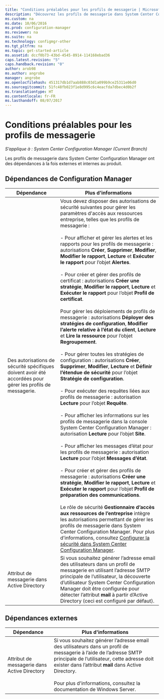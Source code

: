 ```yaml
---
title: "Conditions préalables pour les profils de messagerie | Microsoft Docs"
description: "Découvrez les profils de messagerie dans System Center Configuration Manager et leurs dépendances externes et internes au produit."
ms.custom: na
ms.date: 10/06/2016
ms.prod: configuration-manager
ms.reviewer: na
ms.suite: na
ms.technology: configmgr-other
ms.tgt_pltfrm: na
ms.topic: get-started-article
ms.assetid: dccf0b73-43bd-4545-8914-114168ebad36
caps.latest.revision: "5"
caps.handback.revision: "0"
author: arob98
ms.author: angrobe
manager: angrobe
ms.openlocfilehash: 451317db1d7aab888c03d1a099b9ce25311e06d0
ms.sourcegitcommit: 51fc48fb023f1e8d995c6c4eacfda7dbec4d0b2f
ms.translationtype: HT
ms.contentlocale: fr-FR
ms.lasthandoff: 08/07/2017
---
```

# <a name="email-profile-prerequisites"></a>Conditions préalables pour les profils de messagerie

*S’applique à : System Center Configuration Manager (Current Branch)*

Les profils de messagerie dans System Center Configuration Manager ont des dépendances à la fois externes et internes au produit.  

## <a name="configuration-manager-dependencies"></a>Dépendances de Configuration Manager  

|Dépendance|Plus d'informations|  
|----------------|----------------------|  
|Des autorisations de sécurité spécifiques doivent avoir été accordées pour gérer les profils de messagerie.|Vous devez disposer des autorisations de sécurité suivantes pour gérer les paramètres d'accès aux ressources entreprise, telles que les profils de messagerie :<br /><br /> - Pour afficher et gérer les alertes et les rapports pour les profils de messagerie : autorisations **Créer**, **Supprimer**, **Modifier**, **Modifier le rapport**, **Lecture** et **Exécuter le rapport** pour l’objet **Alertes**.<br /><br /> - Pour créer et gérer des profils de certificat : autorisations **Créer une stratégie**, **Modifier le rapport**, **Lecture** et **Exécuter le rapport** pour l’objet **Profil de certificat**.<br /><br /> Pour gérer les déploiements de profils de messagerie : autorisations **Déployer des stratégies de configuration**, **Modifier l’alerte relative à l’état du client**, **Lecture** et **Lire la ressource** pour l’objet **Regroupement**.<br /><br /> - Pour gérer toutes les stratégies de configuration : autorisations **Créer**, **Supprimer**, **Modifier**, **Lecture** et **Définir l’étendue de sécurité** pour l’objet **Stratégie de configuration**.<br /><br /> - Pour exécuter des requêtes liées aux profils de messagerie : autorisation **Lecture** pour l’objet **Requête**.<br /><br /> - Pour afficher les informations sur les profils de messagerie dans la console System Center Configuration Manager : autorisation **Lecture** pour l’objet **Site**.<br /><br /> - Pour afficher les messages d’état pour les profils de messagerie : autorisation **Lecture** pour l’objet **Messages d’état**.<br /><br /> - Pour créer et gérer des profils de messagerie : autorisations **Créer une stratégie**, **Modifier le rapport**, **Lecture** et **Exécuter le rapport** pour l’objet **Profil de préparation des communications**.<br /><br /> Le rôle de sécurité **Gestionnaire d’accès aux ressources de l’entreprise** intègre les autorisations permettant de gérer les profils de messagerie dans System Center Configuration Manager. Pour plus d’informations, consultez [Configurer la sécurité dans System Center Configuration Manager](../../core/plan-design/security/configure-security.md).|  
|Attribut de messagerie dans Active Directory|Si vous souhaitez générer l’adresse email des utilisateurs dans un profil de messagerie en utilisant l’adresse SMTP principale de l’utilisateur, la découverte d’utilisateur System Center Configuration Manager doit être configurée pour détecter l’attribut **mail** à partir d’Active Directory (ceci est configuré par défaut).|  

## <a name="external-dependencies"></a>Dépendances externes  

|Dépendance|Plus d'informations|  
|----------------|----------------------|  
|Attribut de messagerie dans Active Directory|Si vous souhaitez générer l’adresse email des utilisateurs dans un profil de messagerie à l’aide de l’adresse SMTP principale de l’utilisateur, cette adresse doit exister dans l’attribut **mail** dans Active Directory.<br /><br /> Pour plus d'informations, consultez la documentation de Windows Server.|
